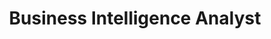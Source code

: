 ---
title: Business Intelligence Analyst
description: I generated reports by exploiting data to deliver greater value to businesses.
organization: Mazz Solutions
startDate: 2020-03-01 00:00:00
endDate: 2021-06-01 00:00:00
tags:
  - React.js
  - Vue.js
  - Laravel
  - Node.js
  - SQL
  - MongoDB
  - Illustrator
  - Photoshop
  - Docker
---